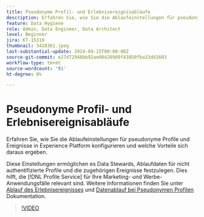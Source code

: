 ```yaml
---
title: Pseudonyme Profil- und Erlebnisereignisabläufe
description: Erfahren Sie, wie Sie die Ablaufeinstellungen für pseudonyme Profile und Ereignisse in Experience Platform konfigurieren und welche Vorteile sich daraus ergeben.
feature: Data Hygiene
role: Admin, Data Engineer, Data Architect
level: Beginner
jira: KT-15319
thumbnail: 3428361.jpeg
last-substantial-update: 2024-04-15T00:00:00Z
source-git-commit: e27d72948bb92ae004209d9f43850fba33dd1603
workflow-type: tm+mt
source-wordcount: '91'
ht-degree: 0%

---
```


# Pseudonyme Profil- und Erlebnisereignisabläufe

Erfahren Sie, wie Sie die Ablaufeinstellungen für pseudonyme Profile und Ereignisse in Experience Platform konfigurieren und welche Vorteile sich daraus ergeben.

Diese Einstellungen ermöglichen es Data Stewards, Ablaufdaten für nicht authentifizierte Profile und die zugehörigen Ereignisse festzulegen. Dies hilft, die [!DNL Profile Service] für Ihre Marketing- und Werbe-Anwendungsfälle relevant sind. Weitere Informationen finden Sie unter [Ablauf des Erlebnisereignisses](https://experienceleague.adobe.com/en/docs/experience-platform/profile/event-expirations) und [Datenablauf bei Pseudonymen Profilen](https://experienceleague.adobe.com/en/docs/experience-platform/profile/event-expirations) Dokumentation.


>[!VIDEO](https://video.tv.adobe.com/v/3428361?learn=on)
